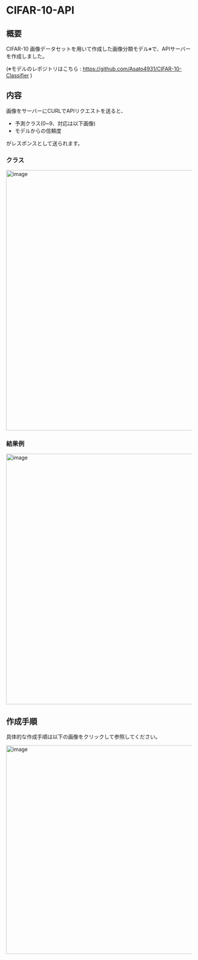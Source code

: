 # CIFAR-10-API

## 概要

CIFAR-10 画像データセットを用いて作成した画像分類モデル※で、APIサーバーを作成しました。

(※モデルのレポジトリはこちら : https://github.com/Asato4931/CIFAR-10-Classifier )

## 内容

画像をサーバーにCURLでAPIリクエストを送ると、

- 予測クラス(0~9、対応は以下画像)
- モデルからの信頼度

がレスポンスとして送られます。


### クラス

<img width="705" alt="image" src="https://github.com/Asato4931/CIFAR-10-API/assets/108675293/7c8d545f-f11f-4e95-8caa-8a3602b415b9">


### 結果例

<img width="679" alt="image" src="https://github.com/Asato4931/CIFAR-10-API/assets/108675293/6f349887-2b1b-497b-9004-67fd6a27ec4a">



## 作成手順

具体的な作成手順は以下の画像をクリックして参照してください。

<a href = https://qiita.com/asato4931/private/fd3b13ca22ca9cf3b4ea>
  <img width="565" alt="image" src="https://github.com/Asato4931/CIFAR-10-API/assets/108675293/02e50ff0-bc49-423d-a7c9-c9ed9bd592ff">
</a>


